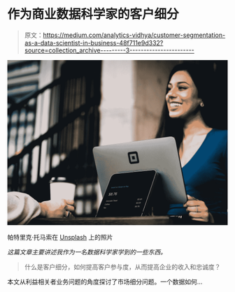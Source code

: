 # 作为商业数据科学家的客户细分

> 原文：<https://medium.com/analytics-vidhya/customer-segmentation-as-a-data-scientist-in-business-48f711e9d332?source=collection_archive---------3----------------------->

![](img/b91cf01ed4743044dee3e3285a1133aa.png)

帕特里克·托马索在 [Unsplash](https://unsplash.com?utm_source=medium&utm_medium=referral) 上的照片

*这篇文章主要讲述我作为一名数据科学家学到的一些东西。*

> 什么是客户细分，如何提高客户参与度，从而提高企业的收入和忠诚度？

本文从利益相关者业务问题的角度探讨了市场细分问题。一个数据如何…